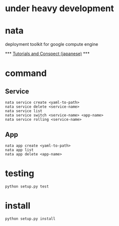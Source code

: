 # under heavy development

nata
===

deployment toolkit for google compute engine

*** [Tutorials and Conspect (japanese)](https://github.com/a-r-g-v/nata/blob/develop/README.ja.md) ***

# command

## Service

```
nata service create <yaml-to-path>
nata service delete <service-name>
nata service list
nata service switch <service-name> <app-name>
nata service rolling <service-name>
```

## App
```
nata app create <yaml-to-path>
nata app list 
nata app delete <app-name>
```

# testing
```
python setup.py test
```

# install
```
python setup.py install
```

